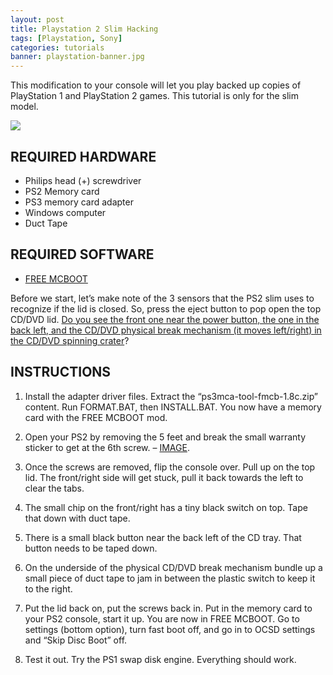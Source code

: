```yaml
---
layout: post
title: Playstation 2 Slim Hacking
tags: [Playstation, Sony]
categories: tutorials
banner: playstation-banner.jpg
---
```


This modification to your console will let you play backed up copies of PlayStation 1 and PlayStation 2 games. This tutorial is only for the slim model.

<div class='video'>
<a href='https://www.youtube.com/watch?v=mecgQqDgqpo' title='Click here to watch the video!' target='_BLANK'><i class="svg-icon youtube"></i><div class="play"></div><img src="https://img.youtube.com/vi/mecgQqDgqpo/0.jpg" /></a>
</div>

## REQUIRED HARDWARE

- Philips head (+) screwdriver
- PS2 Memory card
- PS3 memory card adapter
- Windows computer
- Duct Tape

## REQUIRED SOFTWARE

- [FREE MCBOOT](http://psx-scene.com/forums/f153/fmcb-v1-9-series-release-thread-116247/)

Before we start, let’s make note of the 3 sensors that the PS2 slim uses to recognize if the lid is closed. So, press the eject button to pop open the top CD/DVD lid. [Do you see the front one near the power button, the one in the back left, and the CD/DVD physical break mechanism (it moves left/right) in the CD/DVD spinning crater](https://cdn.instructables.com/FEL/6G12/F03WEWVX/FEL6G12F03WEWVX.MEDIUM.jpg)?

## INSTRUCTIONS

1. Install the adapter driver files. Extract the “ps3mca-tool-fmcb-1.8c.zip” content. Run FORMAT.BAT, then INSTALL.BAT. You now have a memory card with the FREE MCBOOT mod.

2. Open your PS2 by removing the 5 feet and break the small warranty sticker to get at the 6th screw. – [IMAGE](https://cdn.instructables.com/FZH/OZDX/F03WEWW1/FZHOZDXF03WEWW1.MEDIUM.jpg).

3. Once the screws are removed, flip the console over. Pull up on the top lid. The front/right side will get stuck, pull it back towards the left to clear the tabs.

4. The small chip on the front/right has a tiny black switch on top. Tape that down with duct tape.

5. There is a small black button near the back left of the CD tray. That button needs to be taped down.

6. On the underside of the physical CD/DVD break mechanism bundle up a small piece of duct tape to jam in between the plastic switch to keep it to the right.

7. Put the lid back on, put the screws back in. Put in the memory card to your PS2 console, start it up. You are now in FREE MCBOOT. Go to settings (bottom option), turn fast boot off, and go in to OCSD settings and “Skip Disc Boot” off.

8. Test it out. Try the PS1 swap disk engine. Everything should work.
